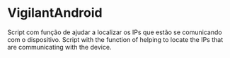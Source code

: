 # VigilantAndroid
Script com função de ajudar a localizar os IPs que estão se comunicando com o dispositivo.
Script with the function of helping to locate the IPs that are communicating with the device.
